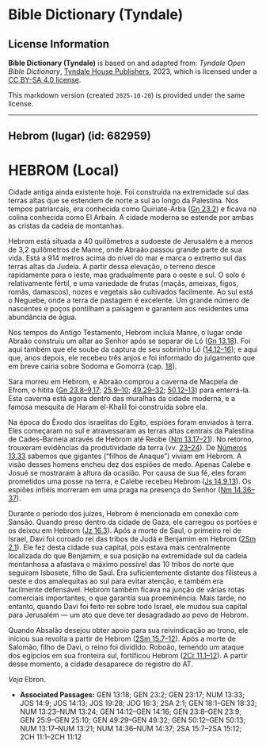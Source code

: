 # Bible Dictionary (Tyndale)

## License Information

**Bible Dictionary (Tyndale)** is based on and adapted from: _Tyndale Open Bible Dictionary_, [Tyndale House Publishers](https://tyndaleopenresources.com/), 2023, which is licensed under a [CC BY-SA 4.0 license](https://creativecommons.org/licenses/by-sa/4.0/legalcode.en).

This markdown version (created `2025-10-20`) is provided under the same license.



--------------------------------

## Hebrom (lugar) (id: 682959)

HEBROM (Local)
==============

Cidade antiga ainda existente hoje. Foi construída na extremidade sul das terras altas que se estendem de norte a sul ao longo da Palestina. Nos tempos patriarcais, era conhecida como Quiriate\-Arba ([Gn 23\.2](https://ref.ly/Gen23:2)) e ficava na colina conhecida como El Arbain. A cidade moderna se estende por ambas as cristas da cadeia de montanhas.

Hebrom está situada a 40 quilômetros a sudoeste de Jerusalém e a menos de 3,2 quilômetros de Manre, onde Abraão passou grande parte de sua vida. Está a 914 metros acima do nível do mar e marca o extremo sul das terras altas da Judeia. A partir dessa elevação, o terreno desce rapidamente para o leste, mas gradualmente para o oeste e sul. O solo é relativamente fértil, e uma variedade de frutas (maçãs, ameixas, figos, romãs, damascos), nozes e vegetais são cultivados facilmente. Ao sul está o Neguebe, onde a terra de pastagem é excelente. Um grande número de nascentes e poços pontilham a paisagem e garantem aos residentes uma abundância de água.

Nos tempos do Antigo Testamento, Hebrom incluía Manre, o lugar onde Abraão construiu um altar ao Senhor após se separar de Ló ([Gn 13\.18](https://ref.ly/Gen13:18)). Foi aqui também que ele soube da captura de seu sobrinho Ló ([14\.12–16](https://ref.ly/Gen14:12-Gen14:16)); e aqui que, anos depois, ele recebeu três anjos e foi informado do julgamento que em breve cairia sobre Sodoma e Gomorra (cap. [18](https://ref.ly/Gen18:1-Gen18:33)).

Sara morreu em Hebrom, e Abraão comprou a caverna de Macpela de Efrom, o hitita ([Gn 23\.8–9,17](https://ref.ly/Gen23:8-Gen23:9,Gen23:17); [25\.9–10](https://ref.ly/Gen25:9-Gen25:10); [49\.29–32](https://ref.ly/Gen49:29-Gen49:32); [50\.12–13](https://ref.ly/Gen50:12-Gen50:13)) para enterrá\-la. Esta caverna está agora dentro das muralhas da cidade moderna, e a famosa mesquita de Haram el\-Khalil foi construída sobre ela.

Na época do Êxodo dos israelitas do Egito, espiões foram enviados à terra. Eles começaram no sul e atravessaram as terras altas centrais da Palestina de Cades\-Barneia através de Hebrom até Reobe ([Nm 13\.17–21](https://ref.ly/Num13:17-Num13:21)). No retorno, trouxeram evidências da produtividade da terra (vv. [23–24](https://ref.ly/Num13:23-Num13:24)). De [Números 13\.33](https://ref.ly/Num13:33) sabemos que gigantes (“filhos de Anaque”) viviam em Hebrom. A visão desses homens encheu dez dos espiões de medo. Apenas Calebe e Josué se mostraram à altura da ocasião. Por causa de sua fé, eles foram prometidos uma posse na terra, e Calebe recebeu Hebrom ([Js 14\.9,13](https://ref.ly/Josh14:9,Josh14:13)). Os espiões infiéis morreram em uma praga na presença do Senhor ([Nm 14\.36–37](https://ref.ly/Num14:36-Num14:37)).

Durante o período dos juízes, Hebrom é mencionada em conexão com Sansão. Quando preso dentro da cidade de Gaza, ele carregou os portões e os deixou em Hebrom ([Jz 16\.3](https://ref.ly/Judg16:3)). Após a morte de Saul, o primeiro rei de Israel, Davi foi coroado rei das tribos de Judá e Benjamim em Hebrom ([2Sm 2\.1](https://ref.ly/2Sam2:1)). Ele fez desta cidade sua capital, pois estava mais centralmente localizada do que Benjamim, e sua posição na extremidade sul da cadeia montanhosa a afastava o máximo possível das 10 tribos do norte que seguiram Isbosete, filho de Saul. Era suficientemente distante dos filisteus a oeste e dos amalequitas ao sul para evitar atenção, e também era facilmente defensável. Hebrom também ficava na junção de várias rotas comerciais importantes, o que garantia sua proeminência. Mais tarde, no entanto, quando Davi foi feito rei sobre todo Israel, ele mudou sua capital para Jerusalém — um ato que deve ter desagradado ao povo de Hebrom.

Quando Absalão desejou obter apoio para sua reivindicação ao trono, ele iniciou sua revolta a partir de Hebrom ([2Sm 15\.7–12](https://ref.ly/2Sam15:7-2Sam15:12)). Após a morte de Salomão, filho de Davi, o reino foi dividido. Roboão, temendo um ataque dos egípcios em sua fronteira sul, fortificou Hebrom ([2Cr 11\.1–12](https://ref.ly/2Chr11:1-2Chr11:12)). A partir desse momento, a cidade desaparece do registro do AT.

*Veja* Ebron.

* **Associated Passages:** GEN 13:18; GEN 23:2; GEN 23:17; NUM 13:33; JOS 14:9; JOS 14:13; JOS 19:28; JDG 16:3; 2SA 2:1; GEN 18:1–GEN 18:33; NUM 13:23–NUM 13:24; GEN 14:12–GEN 14:16; GEN 23:8–GEN 23:9; GEN 25:9–GEN 25:10; GEN 49:29–GEN 49:32; GEN 50:12–GEN 50:13; NUM 13:17–NUM 13:21; NUM 14:36–NUM 14:37; 2SA 15:7–2SA 15:12; 2CH 11:1–2CH 11:12

